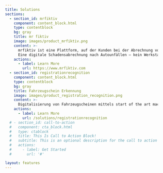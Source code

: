 ```yaml
---
title: Solutions
sections:
  - section_id: mrfiktiv
    component: content_block.html
    type: contentblock
    bg: gray
    title: mr fiktiv
    image: images/product_mrfiktiv.png
    content: >-
      mrfiktiv ist eine Plattform, auf der Kunden bei der Abrechnung von Autoschäden geholfen wird.​
      Eine digitale Schadensabrechnung nach Autounfällen – kein Werkstattbesuch, keine Reparatur und schnelles Geld. ​
    actions:
      - label: Learn More
        url: https://www.mrfiktiv.com
  - section_id: registrationrecognition
    component: content_block.html
    type: contentblock
    bg: gray
    title: Fahrzeugschein Erkennung
    image: images/product_registration_recognition.png
    content: >-
      Digitalisierung von Fahrzeugscheinen mittels start of the art machine learning object detection und optical character recognition (OCR). Zur automatisierten Anlage von Kunden und Versicherungsfällen.
    actions:
      - label: Learn More
        url: /solutions/registrationrecognition
  # - section_id: call-to-action
  #   component: cta_block.html
  #   type: ctablock
  #   title: This Is Call to Action Block!
  #   subtitle: This is an optional description for the call to action block.
  #   actions:
  #     - label: Get Started
  #       url: '#'

layout: features
---
```

